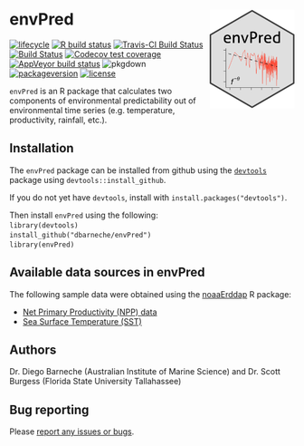 <!-- README.md is generated from README.Rmd. Please edit that file -->

envPred <img src="man/figures/logo.png" width = 150 alt="envPred Logo" align="right" />
=======================================================================================

<!-- badges: start -->

[![lifecycle](https://img.shields.io/badge/lifecycle-maturing-blue.svg)](https://www.tidyverse.org/lifecycle/#maturing)
[![R build
status](https://github.com/dbarneche/envPred/workflows/R-CMD-check/badge.svg)](https://github.com/dbarneche/envPred/actions)
[![Travis-CI Build
Status](http://badges.herokuapp.com/travis/dbarneche/envPred?branch=master&env=BUILD_NAME=trusty_release&label=linux)](https://travis-ci.org/dbarneche/envPred)
[![Build
Status](http://badges.herokuapp.com/travis/dbarneche/envPred?branch=master&env=BUILD_NAME=osx_release&label=osx)](https://travis-ci.org/dbarneche/envPred)
[![Codecov test
coverage](https://codecov.io/gh/dbarneche/envPred/branch/master/graph/badge.svg)](https://codecov.io/gh/dbarneche/envPred?branch=master)
[![AppVeyor build
status](https://ci.appveyor.com/api/projects/status/github/dbarneche/envPred?branch=master&svg=true)](https://ci.appveyor.com/project/dbarneche/envPred)
![pkgdown](https://github.com/dbarneche/envPred/workflows/pkgdown/badge.svg)
[![packageversion](https://img.shields.io/badge/Package%20version-1.0.1-orange.svg)](commits/master)
[![license](https://img.shields.io/badge/license-GPL--2-blue.svg)](https://www.gnu.org/licenses/old-licenses/gpl-2.0.html)
<!-- badges: end -->

`envPred` is an R package that calculates two components of
environmental predictability out of environmental time series
(e.g. temperature, productivity, rainfall, etc.).

Installation
------------

The `envPred` package can be installed from github using the
[`devtools`](https://CRAN.R-project.org/package=devtools) package using
`devtools::install_github`.

If you do not yet have `devtools`, install with
`install.packages("devtools")`.

Then install `envPred` using the following:  
`library(devtools)`  
`install_github("dbarneche/envPred")`  
`library(envPred)`

Available data sources in envPred
---------------------------------

The following sample data were obtained using the
[noaaErddap](https://github.com/dbarneche/noaaErddap/) R package:

-   [Net Primary Productivity (NPP)
    data](http://coastwatch.pfeg.noaa.gov/erddap/griddap/erdPPbfp18day.html)
-   [Sea Surface Temperature
    (SST)](http://www.esrl.noaa.gov/psd/data/gridded/data.noaa.oisst.v2.highres.html)

Authors
-------

Dr. Diego Barneche (Australian Institute of Marine Science) and
Dr. Scott Burgess (Florida State University Tallahassee)

Bug reporting
-------------

Please [report any issues or
bugs](https://github.com/dbarneche/envPred/issues).
